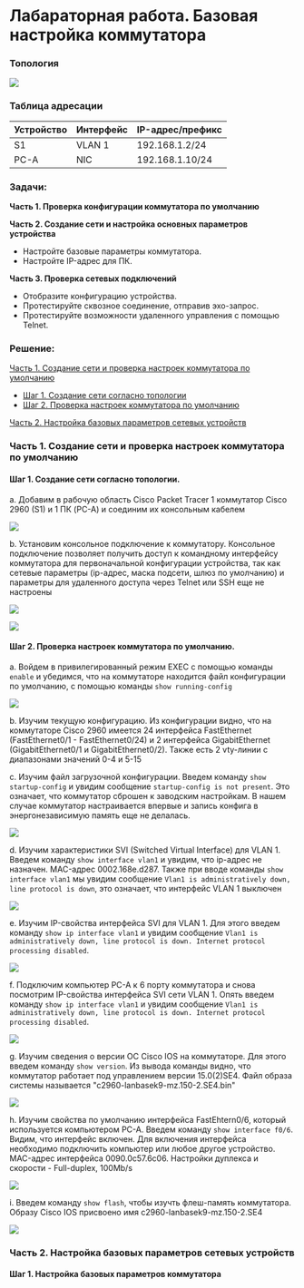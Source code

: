 # Лабараторная работа. Базовая настройка коммутатора
### Топология
![](img/topology.PNG)

### Таблица адресации
| Устройство | Интерфейс | IP-адрес/префикс |
|------------|-----------|------------------|
| S1         | VLAN 1    | 192.168.1.2/24   |
| PC-A       | NIC       | 192.168.1.10/24  |

### Задачи:
**Часть 1. Проверка конфигурации коммутатора по умолчанию**

**Часть 2. Создание сети и настройка основных параметров устройства**
* Настройте базовые параметры коммутатора.
* Настройте IP-адрес для ПК.

**Часть 3. Проверка сетевых подключений**
* Отобразите конфигурацию устройства.
* Протестируйте сквозное соединение, отправив эхо-запрос.
* Протестируйте возможности удаленного управления с помощью Telnet.

### Решение:
[Часть 1. Создание сети и проверка настроек коммутатора по умолчанию](#часть-1-создание-сети-и-проверка-настроек-коммутатора-по-умолчанию)
* [Шаг 1. Создание сети согласно топологии](#шаг-1-создание-сети-согласно-топологии)
* [Шаг 2. Проверка настроек коммутатора по умолчанию](#шаг-2-проверка-настроек-коммутатора-по-умолчанию)

[Часть 2. Настройка базовых параметров сетевых устройств](#часть-2-настройка-базовых-параметров-сетевых-устройств)



  
### Часть 1. Создание сети и проверка настроек коммутатора по умолчанию

#### Шаг 1. Создание сети согласно топологии.
a. Добавим в рабочую область Cisco Packet Tracer 1 коммутатор Cisco 2960 (S1) и 1 ПК (PC-A) и соединим их консольным кабелем

![](img/lab1-1.PNG)

b. Установим консольное подключение к коммутатору. Консольное подключение позволяет получить доступ к командному интерфейсу коммутатора для первоначальной конфигурации устройства, так как сетевые параметры (ip-адрес, маска подсети, шлюз по умолчанию) и параметры для удаленного доступа через Telnet или SSH еще не настроены

![](img/lab1-2.PNG)

![](img/lab1-3.PNG)

#### Шаг 2. Проверка настроек коммутатора по умолчанию.
a. Войдем в привилегированный режим EXEC с помощью команды `enable` и убедимся, что на коммутаторе находится файл конфигурации по умолчанию, с помощью команды `show running-config`

![](img/lab1-4.PNG)

b. Изучим текущую конфигурацию. Из конфигурации видно, что на коммутаторе Cisco 2960 имеется 24 интерфейса FastEthernet (FastEthernet0/1 - FastEthernet0/24) и 2 интерфейса GigabitEthernet (GigabitEthernet0/1 и GigabitEthernet0/2). Также есть 2 vty-линии с диапазонами значений 0-4 и 5-15

c. Изучим файл загрузочной конфигурации. Введем команду `show startup-config` и увидим сообщение `startup-config is not present`. Это означает, что коммутатор сброшен к заводским настройкам. В нашем случае коммутатор настраивается впервые и запись конфига в энергонезависимую память еще не делалась.

![](img/lab1-5.PNG)

d. Изучим характеристики SVI (Switched Virtual Interface) для VLAN 1. Введем команду `show interface vlan1` и увидим, что ip-адрес не назначен. MAC-адрес 0002.168e.d287. Также при вводе команды `show interface vlan1` мы увидим сообщение `Vlan1 is administratively down, line protocol is down`, это означает, что интерфейс VLAN 1 выключен

![](img/lab1-6.PNG)

e. Изучим IP-свойства интерфейса SVI для VLAN 1. Для этого введем команду `show ip interface vlan1` и увидим сообщение `Vlan1 is administratively down, line protocol is down. Internet protocol processing disabled`.

![](img/lab1-7.PNG)

f. Подключим компьютер PC-A к 6 порту коммутатора и снова посмотрим IP-свойства интерфейса SVI сети VLAN 1. Опять введем команду `show ip interface vlan1` и увидим сообщение `Vlan1 is administratively down, line protocol is down. Internet protocol processing disabled`.

![](img/lab1-8.PNG)

g. Изучим сведения о версии ОС Cisco IOS на коммутаторе. Для этого введем команду `show version`. Из вывода команды видно, что коммутатор работает под управлением версии 15.0(2)SE4. Файл образа системы называется "c2960-lanbasek9-mz.150-2.SE4.bin"

![](img/lab1-9.PNG)

h. Изучим свойства по умолчанию интерфейса FastEhtern0/6, который используется компьютером PC-A. Введем команду `show interface f0/6`. Видим, что интерфейс включен. Для включения интерфейса необходимо подключить компьютер или любое другое устройство. MAC-адрес интерфейса 0090.0c57.6c06. Настройки дуплекса и скорости - Full-duplex, 100Mb/s

![](img/lab1-10.PNG)

i. Введем команду `show flash`, чтобы изучть флеш-память коммутатора. Образу Cisco IOS присвоено имя c2960-lanbasek9-mz.150-2.SE4

![](img/lab1-11.PNG)

### Часть 2. Настройка базовых параметров сетевых устройств

#### Шаг 1. Настройка базовых параметров коммутатора